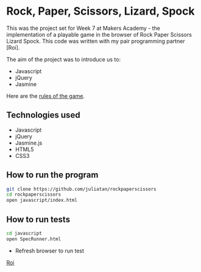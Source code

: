 Rock, Paper, Scissors, Lizard, Spock
====================================

This was the project set for Week 7 at Makers Academy - the implementation of 
a playable game in the browser of Rock Paper Scissors Lizard Spock. This code
was written with my pair programming partner [Roi].

The aim of the project was to introduce us to:

- Javascript
- jQuery
- Jasmine

Here are the [rules of the game].

Technologies used
-----------------
- Javascript
- jQuery
- Jasmine.js
- HTML5
- CSS3

How to run the program
----------------------

```sh
git clone https://github.com/juliatan/rockpaperscissors
cd rockpaperscissors
open javascript/index.html
```

How to run tests
----------------

```sh
cd javascript
open SpecRunner.html
```
- Refresh browser to run test

[rules of the game]:https://en.wikipedia.org/wiki/Rock-paper-scissors-lizard-spock
[Roi](https://github.com/roidriscoll)
